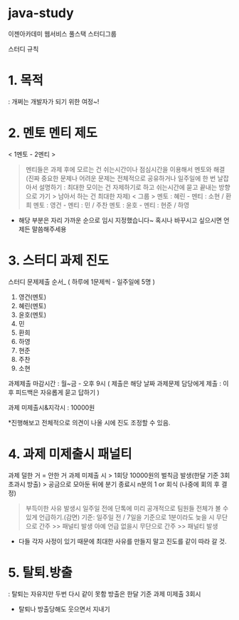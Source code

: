 # java-study
이젠아카데미 웹서비스 풀스택 스터디그룹

스터디 규칙

# 1. 목적
: 개쩌는 개발자가 되기 위한 여정~!

# 2. 멘토 멘티 제도
< 1멘토 - 2멘티 >
> 멘티들은 과제 후에 모르는 건 쉬는시간이나 점심시간을 이용해서 멘토와 해결
(진짜 중요한 문제나 어려운 문제는 전체적으로 공유하거나 일주일에 한 번 날잡아서 설명하기
: 최대한 모이는 건 자제하기로 하고 쉬는시간에 묻고 끝내는 방향으로 가기 > 남아서 하는 건 최대한 자제)
< 그룹 >
> 멘토 : 혜린 - 멘티 : 소현 / 환희
> 멘토 : 영건 - 멘티 : 민 / 주찬
> 멘토 : 윤호 - 멘티 : 현준 / 하영
* 해당 부분은 자리 가까운 순으로 임시 지정했습니다~ 혹시나 바꾸시고 싶으시면 언제든 말씀해주세용

# 3. 스터디 과제 진도

스터디 문제제출 순서_
( 하루에 1문제씩 - 일주일에 5명 )

1. 영건(멘토)
2. 혜린(멘토)
3. 윤호(멘토)
4. 민
5. 환희
6. 하영
7. 현준
8. 주찬
9. 소현

과제제출 마감시간 : 월~금 - 오후 9시
( 제출은 해당 날짜 과제문제 담당에게 제출
 : 이후 피드백은 자유롭게 묻고 답하기 )

과제 미제출시&지각시 : 10000원        

*진행해보고 전체적으로 의견이 나올 시에 진도 조정할 수 있음.
# 4. 과제 미제출시 패널티

과제 덜한 거 = 안한 거
과제 미제출 시 > 1회당 10000원의 벌칙금 발생(한달 기준 3회 초과시 방출) 
           > 공금으로 모아둔 뒤에 분기 종료시 n분의 1 or 회식 (나중에 회의 후 결정)
> 부득이한 사유 발생시 일주일 전에 단톡에 미리 공개적으로 팀원들 전체가 볼 수 있게 언급하기.(감면)
> 기준: 일주일 전 / 7일을 기준으로 1분이라도 늦을 시 무단으로 간주 >> 패널티 발생
> 아예 언급 없을시 무단으로 간주 >> 패널티 발생

* 다들 각자 사정이 있기 때문에 최대한 사유를 만들지 말고 진도를 같이 따라 갈 것.
          
# 5. 탈퇴.방출
: 탈퇴는 자유지만 두번 다시 같이 못함
방출은 한달 기준 과제 미제출 3회시

* 탈퇴나 방출당해도 웃으면서 지내기    
